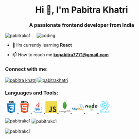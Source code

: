 <h1 align="center">Hi 👋, I'm Pabitra Khatri</h1>
<h3 align="center">A passionate frontend developer from India</h3>

<img align="right" alt="coding" width="400" src="https://i.pinimg.com/736x/38/f9/13/38f913f969b14a6ca5af964cc5b3528a.jpg">

<p align="left"> <img src="https://komarev.com/ghpvc/?username=pabitrakc1&label=Profile%20views&color=0e75b6&style=flat" alt="pabitrakc1" /> </p>

- 🌱 I’m currently learning **React**

- 📫 How to reach me **kcpabitra7771@gmail.com**

<h3 align="left">Connect with me:</h3>
<p align="left">
<a href="https://linkedin.com/in/pabitra khatri" target="blank"><img align="center" src="https://raw.githubusercontent.com/rahuldkjain/github-profile-readme-generator/master/src/images/icons/Social/linked-in-alt.svg" alt="pabitra khatri" height="30" width="40" /></a>
<a href="https://www.leetcode.com/pabitrakhatri" target="blank"><img align="center" src="https://raw.githubusercontent.com/rahuldkjain/github-profile-readme-generator/master/src/images/icons/Social/leet-code.svg" alt="pabitrakhatri" height="30" width="40" /></a>
</p>

<h3 align="left">Languages and Tools:</h3>
<p align="left"> <a href="https://www.w3schools.com/css/" target="_blank" rel="noreferrer"> <img src="https://raw.githubusercontent.com/devicons/devicon/master/icons/css3/css3-original-wordmark.svg" alt="css3" width="40" height="40"/> </a> <a href="https://www.w3.org/html/" target="_blank" rel="noreferrer"> <img src="https://raw.githubusercontent.com/devicons/devicon/master/icons/html5/html5-original-wordmark.svg" alt="html5" width="40" height="40"/> </a> <a href="https://www.java.com" target="_blank" rel="noreferrer"> <img src="https://raw.githubusercontent.com/devicons/devicon/master/icons/java/java-original.svg" alt="java" width="40" height="40"/> </a> <a href="https://developer.mozilla.org/en-US/docs/Web/JavaScript" target="_blank" rel="noreferrer"> <img src="https://raw.githubusercontent.com/devicons/devicon/master/icons/javascript/javascript-original.svg" alt="javascript" width="40" height="40"/> </a> <a href="https://www.mongodb.com/" target="_blank" rel="noreferrer"> <img src="https://raw.githubusercontent.com/devicons/devicon/master/icons/mongodb/mongodb-original-wordmark.svg" alt="mongodb" width="40" height="40"/> </a> <a href="https://www.mysql.com/" target="_blank" rel="noreferrer"> <img src="https://raw.githubusercontent.com/devicons/devicon/master/icons/mysql/mysql-original-wordmark.svg" alt="mysql" width="40" height="40"/> </a> <a href="https://nodejs.org" target="_blank" rel="noreferrer"> <img src="https://raw.githubusercontent.com/devicons/devicon/master/icons/nodejs/nodejs-original-wordmark.svg" alt="nodejs" width="40" height="40"/> </a> <a href="https://reactjs.org/" target="_blank" rel="noreferrer"> <img src="https://raw.githubusercontent.com/devicons/devicon/master/icons/react/react-original-wordmark.svg" alt="react" width="40" height="40"/> </a> </p>

<p><img align="left" src="https://github-readme-stats.vercel.app/api/top-langs?username=pabitrakc1&show_icons=true&locale=en&layout=compact" alt="pabitrakc1" /></p>

<p>&nbsp;<img align="center" src="https://github-readme-stats.vercel.app/api?username=pabitrakc1&show_icons=true&locale=en" alt="pabitrakc1" /></p>

<p><img align="center" src="https://github-readme-streak-stats.herokuapp.com/?user=pabitrakc1&" alt="pabitrakc1" /></p>
